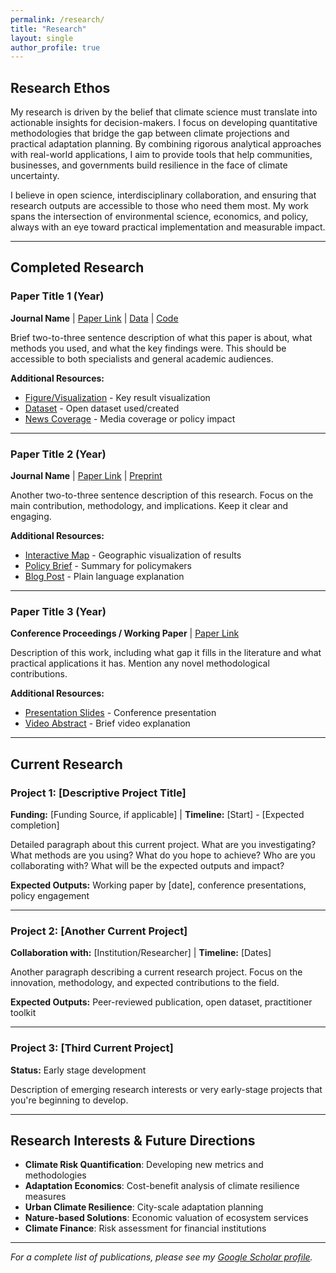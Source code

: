 ```yaml
---
permalink: /research/
title: "Research"
layout: single
author_profile: true
---
```


## Research Ethos

My research is driven by the belief that climate science must translate into actionable insights for decision-makers. I focus on developing quantitative methodologies that bridge the gap between climate projections and practical adaptation planning. By combining rigorous analytical approaches with real-world applications, I aim to provide tools that help communities, businesses, and governments build resilience in the face of climate uncertainty.

I believe in open science, interdisciplinary collaboration, and ensuring that research outputs are accessible to those who need them most. My work spans the intersection of environmental science, economics, and policy, always with an eye toward practical implementation and measurable impact.

---

## Completed Research

### Paper Title 1 (Year)
**Journal Name** | [Paper Link](#) | [Data](#) | [Code](#)

Brief two-to-three sentence description of what this paper is about, what methods you used, and what the key findings were. This should be accessible to both specialists and general academic audiences.

**Additional Resources:**
- [Figure/Visualization](#) - Key result visualization
- [Dataset](#) - Open dataset used/created
- [News Coverage](#) - Media coverage or policy impact

---

### Paper Title 2 (Year)
**Journal Name** | [Paper Link](#) | [Preprint](#)

Another two-to-three sentence description of this research. Focus on the main contribution, methodology, and implications. Keep it clear and engaging.

**Additional Resources:**
- [Interactive Map](#) - Geographic visualization of results
- [Policy Brief](#) - Summary for policymakers
- [Blog Post](#) - Plain language explanation

---

### Paper Title 3 (Year)
**Conference Proceedings / Working Paper** | [Paper Link](#)

Description of this work, including what gap it fills in the literature and what practical applications it has. Mention any novel methodological contributions.

**Additional Resources:**
- [Presentation Slides](#) - Conference presentation
- [Video Abstract](#) - Brief video explanation

---

## Current Research

### Project 1: [Descriptive Project Title]
**Funding:** [Funding Source, if applicable] | **Timeline:** [Start] - [Expected completion]

Detailed paragraph about this current project. What are you investigating? What methods are you using? What do you hope to achieve? Who are you collaborating with? What will be the expected outputs and impact?

**Expected Outputs:** Working paper by [date], conference presentations, policy engagement

---

### Project 2: [Another Current Project]
**Collaboration with:** [Institution/Researcher] | **Timeline:** [Dates]

Another paragraph describing a current research project. Focus on the innovation, methodology, and expected contributions to the field.

**Expected Outputs:** Peer-reviewed publication, open dataset, practitioner toolkit

---

### Project 3: [Third Current Project]
**Status:** Early stage development

Description of emerging research interests or very early-stage projects that you're beginning to develop.

---

## Research Interests & Future Directions

- **Climate Risk Quantification**: Developing new metrics and methodologies
- **Adaptation Economics**: Cost-benefit analysis of climate resilience measures  
- **Urban Climate Resilience**: City-scale adaptation planning
- **Nature-based Solutions**: Economic valuation of ecosystem services
- **Climate Finance**: Risk assessment for financial institutions

---

*For a complete list of publications, please see my [Google Scholar profile](https://scholar.google.com/citations?user=6WUwIfQAAAAJ&hl=en).*